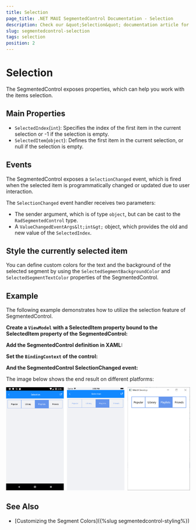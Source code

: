 ```yaml
---
title: Selection
page_title: .NET MAUI SegmentedControl Documentation - Selection
description: Check our &quot;Selection&quot; documentation article for Telerik SegmentedControl for NET MAUI control.
slug: segmentedcontrol-selection
tags: selection
position: 2
---
```


# Selection

The SegmentedControl exposes properties, which can help you work with the items selection.

## Main Properties

* `SelectedIndex`(`int`): Specifies the index of the first item in the current selection or -1 if the selection is empty.
* `SelectedItem`(`object`): Defines the first item in the current selection, or null if the selection is empty.

## Events

The SegmentedControl exposes a `SelectionChanged` event, which is fired when the selected item is programmatically changed or updated due to user interaction.

The `SelectionChanged` event handler receives two parameters:
* The sender argument, which is of type `object`, but can be cast to the `RadSegmentedControl` type.
* A `ValueChangedEventArgs&lt;int&gt;` object, which provides the old and new value of the `SelectedIndex`.


## Style the currently selected item

You can define custom colors for the text and the background of the selected segment by using the `SelectedSegmentBackgroundColor` and `SelectedSegmentTextColor` properties of the SegmentedControl.



## Example

The following example demonstrates how to utilize the selection feature of SegmentedControl.

**Create a `ViewModel` with a SelectedItem property bound to the SelectedItem property of the SegmentedControl:**

<snippet id='segmentcontrol-selection-viewmodel' />


**Add the SegmentedControl definition in XAML:**

<snippet id='segmentcontrol-selection-xaml' />


**Set the `BindingContext` of the control:**

<snippet id='segmentcontrol-selection-bindingcontext' />

**And the SegmentedControl SelectionChanged event:**

<snippet id='segmentcontrol-selection-event' />

The image below shows the end result on different platforms:

![SegmentedControl selection](images/segmentcontrol-features-selection-0.png)

## See Also

- [Customizing the Segment Colors]({%slug segmentedcontrol-styling%})

